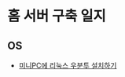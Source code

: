 # 홈 서버 구축 일지

## OS

- [미니PC에 리눅스 우분투 설치하기](./docs/2025-07-08/[2025-07-08]%20미니PC에%20리눅스%20우분투%20설치하기.md)
